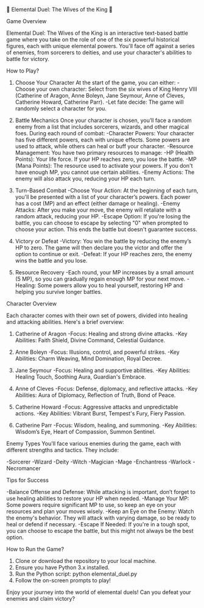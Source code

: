 🌟 Elemental Duel: The Wives of the King 🌟

Game Overview

Elemental Duel: The Wives of the King is an interactive text-based battle game where you take on the role of one of the six powerful historical figures, each with unique elemental powers. You'll face off against a series of enemies, from sorcerers to deities, and use your character's abilities to battle for victory.

How to Play?

1. Choose Your Character
   At the start of the game, you can either:
   -Choose your own character: Select from the six wives of King Henry VIII (Catherine of Aragon, Anne Boleyn, Jane Seymour, Anne of Cleves, Catherine Howard, Catherine Parr).
   -Let fate decide: The game will randomly select a character for you.

2. Battle Mechanics
   Once your character is chosen, you’ll face a random enemy from a list that includes sorcerers, wizards, and other magical foes. During each round of combat:
   -Character Powers: Your character has five different powers, each with unique effects. Some powers are used to attack, while others can heal or buff your character.
   -Resource Management: You have two primary resources to manage: 
     -HP (Health Points): Your life force. If your HP reaches zero, you lose the battle.
     -MP (Mana Points): The resource used to activate your powers. If you don't have enough MP, you cannot use certain abilities.
   -Enemy Actions: The enemy will also attack you, reducing your HP each turn.

3. Turn-Based Combat
   -Choose Your Action: At the beginning of each turn, you'll be presented with a list of your character’s powers. Each power has a cost (MP) and an effect (either damage or healing).
   -Enemy Attacks: After you make your move, the enemy will retaliate with a random attack, reducing your HP.
   -Escape Option: If you're losing the battle, you can choose to escape by selecting "0" when prompted to choose your action. This ends the battle but doesn't guarantee success.

4. Victory or Defeat
   -Victory: You win the battle by reducing the enemy’s HP to zero. The game will then declare you the victor and offer the option to continue or exit.
   -Defeat: If your HP reaches zero, the enemy wins the battle and you lose.

5. Resource Recovery
   -Each round, your MP increases by a small amount (5 MP), so you can gradually regain enough MP for your next move.
   -Healing: Some powers allow you to heal yourself, restoring HP and helping you survive longer battles.

Character Overview

Each character comes with their own set of powers, divided into healing and attacking abilities. Here's a brief overview:

1. Catherine of Aragon
   -Focus: Healing and strong divine attacks.
   -Key Abilities: Faith Shield, Divine Command, Celestial Guidance.

2. Anne Boleyn
   -Focus: Illusions, control, and powerful strikes.
   -Key Abilities: Charm Weaving, Mind Domination, Royal Decree.

3. Jane Seymour
   -Focus: Healing and supportive abilities.
   -Key Abilities: Healing Touch, Soothing Aura, Guardian's Embrace.

4. Anne of Cleves
   -Focus: Defense, diplomacy, and reflective attacks.
   -Key Abilities: Aura of Diplomacy, Reflection of Truth, Bond of Peace.

5. Catherine Howard
   -Focus: Aggressive attacks and unpredictable actions.
   -Key Abilities: Vibrant Burst, Tempest's Fury, Fiery Passion.

6. Catherine Parr
   -Focus: Wisdom, healing, and summoning.
   -Key Abilities: Wisdom’s Eye, Heart of Compassion, Summon Sentinel.

Enemy Types
You'll face various enemies during the game, each with different strengths and tactics. They include:

-Sorcerer
-Wizard
-Deity
-Witch
-Magician
-Mage
-Enchantress
-Warlock
-Necromancer

Tips for Success

-Balance Offense and Defense: While attacking is important, don’t forget to use healing abilities to restore your HP when needed.
-Manage Your MP: Some powers require significant MP to use, so keep an eye on your resources and plan your moves wisely.
-Keep an Eye on the Enemy: Watch the enemy's behavior. They will attack with varying damage, so be ready to heal or defend if necessary.
-Escape If Needed: If you're in a tough spot, you can choose to escape the battle, but this might not always be the best option.

How to Run the Game?

1. Clone or download the repository to your local machine.
2. Ensure you have Python 3.x installed.
3. Run the Python script:
   python elemental_duel.py
4. Follow the on-screen prompts to play!

Enjoy your journey into the world of elemental duels! Can you defeat your enemies and claim victory?
